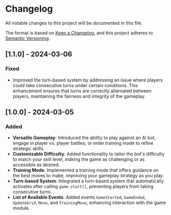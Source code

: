 # Changelog

All notable changes to this project will be documented in this file.

The format is based on [Keep a Changelog](https://keepachangelog.com/en/1.1.0/),
and this project adheres to [Semantic Versioning](https://semver.org/spec/v2.0.0.html).

## [1.1.0] - 2024-03-06

### Fixed
- Improved the turn-based system by addressing an issue where players could take consecutive turns under certain conditions. This enhancement ensures that turns are correctly alternated between players, maintaining the fairness and integrity of the gameplay.

## [1.0.0] - 2024-03-05

### Added
- **Versatile Gameplay**: Introduced the ability to play against an AI bot, engage in player vs. player battles, or enter training mode to refine strategic skills.
- **Customizable Difficulty**: Added functionality to tailor the bot's difficulty to match your skill level, making the game as challenging or as accessible as desired.
- **Training Mode**: Implemented a training mode that offers guidance on the best moves to make, improving your gameplay strategy as you play.
- **Turn-based System**: Integrated a turn-based system that automatically activates after calling `game.start()`, preventing players from taking consecutive turns.
- **List of Available Events**: Added events `GameStarted`, `GameEnded`, `UpdateGrid`, `Move`, and `TrainingMove`, enhancing interaction with the game module.
